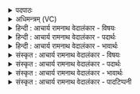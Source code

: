 <details><summary>पदपाठः</summary>

शि꣡शु꣢꣯म्। ज꣣ज्ञान꣢म्। ह꣣र्यत꣢म्। मृ꣣जन्ति। शुम्भ꣡न्ति꣢। वि꣡प्र꣢꣯म्। वि। प्र꣣म्। मरु꣡तः꣢। ग꣣णे꣡न꣢। क꣣विः꣢। गी꣣र्भिः꣢। का꣡व्ये꣢꣯न। क꣣विः꣢। सन्। सो꣡मः꣢꣯। प꣣वि꣡त्र꣢म्। अ꣡ति꣢꣯। ए꣣ति। रे꣡भ꣢꣯न्। ११७५।
</details>

<details><summary>अधिमन्त्रम् (VC)</summary>

- पवमानः सोमः
- प्रतर्दनो दैवोदासिः
- त्रिष्टुप्
- धैवतः
</details>

<details><summary>हिन्दी : आचार्य रामनाथ वेदालंकार - विषयः</summary>

प्रथम मन्त्र में परमात्मा के आविर्भाव का वर्णन है।
</details>

<details><summary>हिन्दी : आचार्य रामनाथ वेदालंकार - पदार्थः</summary>

पदार्थान्वयभाषाः -  (शिशुं जज्ञानम्) पैदा होते हुए शिशु के समान अन्तरात्मा में प्रकट होते हुए (हर्यतम्) उस प्रिय सोम परमात्मा को उपासक जन (मृजन्ति) स्तोत्रों से अलंकृत करते हैं। (विप्रम्) विशेषरूप से पूर्णता प्रदान करनेवाले उस मेधावी परमात्मा को (मरुतः) प्राण (गणेन) अपने तरङ्गसमूह से (शुम्भन्ति) शोभित करते हैं, (गीर्भिः) प्रेरक वाणियों से (कविः) दिव्य सन्देश देनेवाला और (काव्येन) वेदकाव्य से (कविः) काव्यकार (सन्) होता हुआ (सोमः) सन्मार्गप्रेरक परमेश्वर (रेभन्) उपदेश देता हुआ (पवित्रम् अत्येति) पवित्र हृदय को लाँघकर अन्तरात्मा में पहुँचता है ॥१॥ यहाँ ‘शिशुं जज्ञानम्’ में लुप्तोपमालङ्कार है ॥१॥
</details>

<details><summary>हिन्दी : आचार्य रामनाथ वेदालंकार - भावार्थः</summary>

भावार्थभाषाः -  अपने अन्तरात्मा में परमेश्वर को प्रकट करके भक्तिभाव से परिपूर्ण स्तोत्रों द्वारा उसे अधिकाधिक अलंकृत और प्रसादित करना चाहिए ॥१॥
</details>

<details><summary>संस्कृत : आचार्य रामनाथ वेदालंकार - विषयः</summary>

तत्रादौ परमात्माविर्भावं वर्णयति।
</details>

<details><summary>संस्कृत : आचार्य रामनाथ वेदालंकार - पदार्थः</summary>

पदार्थान्वयभाषाः -  (शिशुं जज्ञानम्) उत्पद्यमानं शिशुमिव अन्तरात्मनि प्रकटीभवन्तम्, (हर्यतम्) प्रियं (तं सोमं) परमात्मानम्, उपासकाः जनाः (मृजन्ति) स्तोत्रैः अलङ्कुर्वन्ति। (विप्रम्) विशेषेण पूरकं मेधाविनं तं परमात्मानम् (मरुतः) प्राणाः (गणेन) तरङ्गसमूहे (शुम्भन्ति) प्रसाधयन्ति। (गीर्भिः) प्रेरिकाभिर्वाग्भिः (कविः) दिव्यसन्देशप्रदाता (काव्येन) वेदकाव्येन च (कविः) काव्यकारः (सन्) भवन् (सोमः) सन्मार्गे प्रेरकः परमेश्वरः (रेभन्) उपदिशन् (पवित्रम् अत्येति) परिपूतं हृदयमतिक्रम्य अन्तरात्मानम् प्राप्नोति ॥१॥ ‘शिशुं जज्ञानम्’ इत्यत्र लुप्तोपमालङ्कारः ॥१॥
</details>

<details><summary>संस्कृत : आचार्य रामनाथ वेदालंकार - भावार्थः</summary>

भावार्थभाषाः -  स्वान्तरात्मनि परमेश्वरमाविर्भाव्य स भक्तिभावभरितैः स्तोत्रैर्भूयोभूयोऽङ्करणीयः प्रसादनीयश्च ॥१॥
</details>

<details><summary>संस्कृत : आचार्य रामनाथ वेदालंकार - पादटिप्पनी</summary>

टिप्पणी:   १.ऋ० ९।९६।१७।
</details>